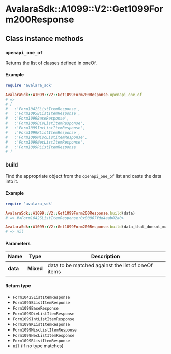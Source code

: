 # AvalaraSdk::A1099::V2::Get1099Form200Response

## Class instance methods

### `openapi_one_of`

Returns the list of classes defined in oneOf.

#### Example

```ruby
require 'avalara_sdk'

AvalaraSdk::A1099::V2::Get1099Form200Response.openapi_one_of
# =>
# [
#   :'Form1042SListItemResponse',
#   :'Form1095BListItemResponse',
#   :'Form1099BaseResponse',
#   :'Form1099DivListItemResponse',
#   :'Form1099IntListItemResponse',
#   :'Form1099KListItemResponse',
#   :'Form1099MiscListItemResponse',
#   :'Form1099NecListItemResponse',
#   :'Form1099RListItemResponse'
# ]
```

### build

Find the appropriate object from the `openapi_one_of` list and casts the data into it.

#### Example

```ruby
require 'avalara_sdk'

AvalaraSdk::A1099::V2::Get1099Form200Response.build(data)
# => #<Form1042SListItemResponse:0x00007fdd4aab02a0>

AvalaraSdk::A1099::V2::Get1099Form200Response.build(data_that_doesnt_match)
# => nil
```

#### Parameters

| Name | Type | Description |
| ---- | ---- | ----------- |
| **data** | **Mixed** | data to be matched against the list of oneOf items |

#### Return type

- `Form1042SListItemResponse`
- `Form1095BListItemResponse`
- `Form1099BaseResponse`
- `Form1099DivListItemResponse`
- `Form1099IntListItemResponse`
- `Form1099KListItemResponse`
- `Form1099MiscListItemResponse`
- `Form1099NecListItemResponse`
- `Form1099RListItemResponse`
- `nil` (if no type matches)

